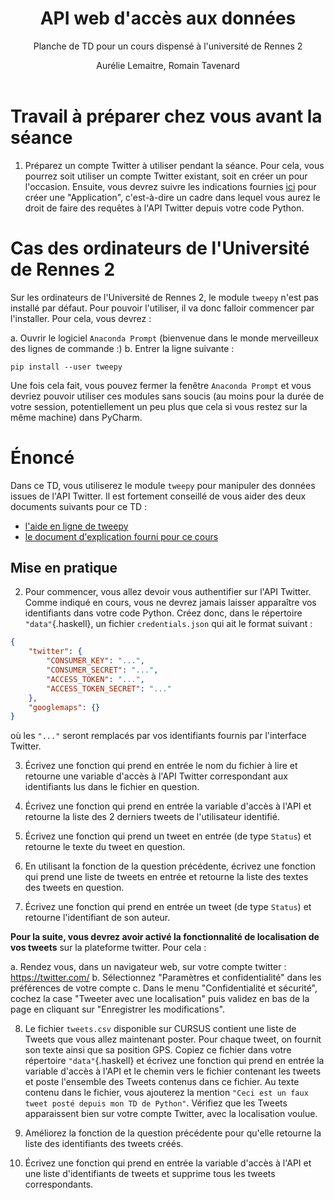 ﻿---
title : API web d'accès aux données
subtitle: Planche de TD pour un cours dispensé à l'université de Rennes 2
language: fr
author: Aurélie Lemaitre, Romain Tavenard
rights: Creative Commons CC BY-NC-SA
---
# Travail à préparer chez vous avant la séance

1. Préparez un compte Twitter à utiliser pendant la séance.
Pour cela, vous pourrez soit utiliser un compte Twitter existant, soit en créer un pour l'occasion. Ensuite, vous devrez suivre les indications fournies [ici](../../python_project/html/tweepy_createapp.html) pour créer une "Application", c'est-à-dire un cadre dans lequel vous aurez le droit de faire des requêtes à l'API Twitter depuis votre code Python.


# Cas des ordinateurs de l'Université de Rennes 2

Sur les ordinateurs de l'Université de Rennes 2, le module `tweepy` n'est pas installé par défaut.
Pour pouvoir l'utiliser, il va donc falloir commencer par l'installer.
Pour cela, vous devrez :

a. Ouvrir le logiciel `Anaconda Prompt` (bienvenue dans le monde merveilleux des lignes de commande :)
b. Entrer la ligne suivante :
```
pip install --user tweepy
```

Une fois cela fait, vous pouvez fermer la fenêtre `Anaconda Prompt` et vous devriez pouvoir utiliser ces modules sans soucis (au moins pour la durée de votre session, potentiellement un peu plus que cela si vous restez sur la même machine) dans PyCharm.


# Énoncé

Dans ce TD, vous utiliserez le module `tweepy` pour manipuler des données issues de l'API Twitter.
Il est fortement conseillé de vous aider des deux documents suivants pour ce TD :

* [l'aide en ligne de tweepy](http://tweepy.readthedocs.io/en/v3.6.0/api.html)
* [le document d'explication fourni pour ce cours](http://rtavenar.github.io/teaching/python_project/html/tweepy_gmaps.html)

## Mise en pratique

2. Pour commencer, vous allez devoir vous authentifier sur l'API Twitter.
Comme indiqué en cours, vous ne devrez jamais laisser apparaître vos identifiants dans votre code Python.
Créez donc, dans le répertoire `"data"`{.haskell}, un fichier `credentials.json` qui ait le format suivant :

```json
{
    "twitter": {
        "CONSUMER_KEY": "...",
        "CONSUMER_SECRET": "...",
        "ACCESS_TOKEN": "...",
        "ACCESS_TOKEN_SECRET": "..."
    },
    "googlemaps": {}
}
```

où les `"..."` seront remplacés par vos identifiants fournis par l'interface Twitter.

3. Écrivez une fonction qui prend en entrée le nom du fichier à lire et retourne une variable d'accès à l'API Twitter correspondant aux identifiants lus dans le fichier en question.

4. Écrivez une fonction qui prend en entrée la variable d'accès à l'API et retourne la liste des 2 derniers tweets de l'utilisateur identifié.

5. Écrivez une fonction qui prend un tweet en entrée (de type `Status`) et retourne le texte du tweet en question.

6. En utilisant la fonction de la question précédente, écrivez une fonction qui prend une liste de tweets en entrée et retourne la liste des textes des tweets en question.

7. Écrivez une fonction qui prend en entrée un tweet (de type `Status`) et retourne l'identifiant de son auteur.

**Pour la suite, vous devrez avoir activé la fonctionnalité de localisation de vos tweets** sur la plateforme twitter. Pour cela :

a. Rendez vous, dans un navigateur web, sur votre compte twitter : <https://twitter.com/>
b. Sélectionnez "Paramètres et confidentialité" dans les préférences de votre compte
c. Dans le menu "Confidentialité et sécurité", cochez la case "Tweeter avec une localisation" puis validez en bas de la page en cliquant sur "Enregistrer les modifications".

8. Le fichier `tweets.csv` disponible sur CURSUS contient une liste de Tweets que vous allez maintenant poster. Pour chaque tweet, on fournit son texte ainsi que sa position GPS. Copiez ce fichier dans votre répertoire `"data"`{.haskell} et écrivez une fonction qui prend en entrée la variable d'accès à l'API et le chemin vers le fichier contenant les tweets et poste l'ensemble des Tweets contenus dans ce fichier.
Au texte contenu dans le fichier, vous ajouterez la mention `"Ceci est un faux tweet posté depuis mon TD de Python"`. Vérifiez que les Tweets apparaissent bien sur votre compte Twitter, avec la localisation voulue.

9. Améliorez la fonction de la question précédente pour qu'elle retourne la liste des identifiants des tweets créés.

10. Écrivez une fonction qui prend en entrée la variable d'accès à l'API et une liste d'identifiants de tweets et supprime tous les tweets correspondants.
